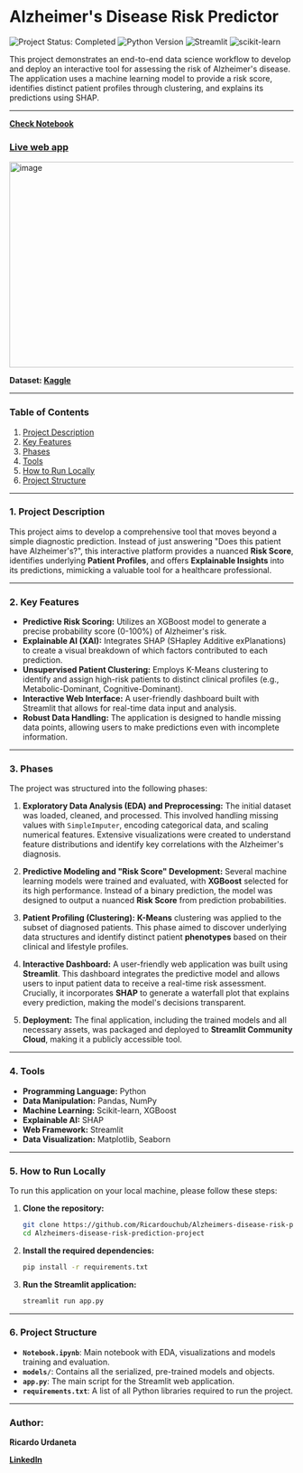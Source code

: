 # Alzheimer's Disease Risk Predictor
<p align="left">
  <img src="https://img.shields.io/badge/Project_Status-Completed-2ECC71?style=flat-square&logo=checkmarx&logoColor=white" alt="Project Status: Completed"/>
  <img src="https://img.shields.io/badge/Python-3.9%2B-3776AB?style=flat-square&logo=python&logoColor=white" alt="Python Version"/>
  <img src="https://img.shields.io/badge/Streamlit-UI_App-FF4B4B?style=flat-square&logo=streamlit&logoColor=white" alt="Streamlit"/>
  <img src="https://img.shields.io/badge/scikit--learn-ML_Model-F7931E?style=flat-square&logo=scikit-learn&logoColor=white" alt="scikit-learn"/>
</p>


This project demonstrates an end-to-end data science workflow to develop and deploy an interactive tool for assessing the risk of Alzheimer's disease. The application uses a machine learning model to provide a risk score, identifies distinct patient profiles through clustering, and explains its predictions using SHAP.

---

**[Check Notebook](https://github.com/Ricardouchub/Alzheimers-disease-risk-prediction-project/blob/main/Notebook.ipynb)**

### **[Live web app](https://alzheimers-disease-risk-prediction-project.streamlit.app/)**

<img width="747" height="364" alt="image" src="https://github.com/user-attachments/assets/79991e09-9575-4504-9d90-318d72e3c52a" />

**Dataset: [Kaggle](https://www.kaggle.com/dsv/8668279)**

---

### Table of Contents
1. [Project Description](#project-description)
2. [Key Features](#key-features)
3. [Phases](#phases)
4. [Tools](#tools)
5. [How to Run Locally](#how-to-run-locally)
6. [Project Structure](#project-structure)

---

### 1. Project Description

This project aims to develop a comprehensive tool that moves beyond a simple diagnostic prediction. Instead of just answering "Does this patient have Alzheimer's?", this interactive platform provides a nuanced **Risk Score**, identifies underlying **Patient Profiles**, and offers  **Explainable Insights** into its predictions, mimicking a valuable tool for a healthcare professional.

---

### 2. Key Features

- **Predictive Risk Scoring:** Utilizes an XGBoost model to generate a precise probability score (0-100%) of Alzheimer's risk.
- **Explainable AI (XAI):** Integrates SHAP (SHapley Additive exPlanations) to create a visual breakdown of which factors contributed to each prediction.
- **Unsupervised Patient Clustering:** Employs K-Means clustering to identify and assign high-risk patients to distinct clinical profiles (e.g., Metabolic-Dominant, Cognitive-Dominant).
- **Interactive Web Interface:** A user-friendly dashboard built with Streamlit that allows for real-time data input and analysis.
- **Robust Data Handling:** The application is designed to handle missing data points, allowing users to make predictions even with incomplete information.

---

### 3. Phases

The project was structured into the following phases:

1.  **Exploratory Data Analysis (EDA) and Preprocessing:**
    The initial dataset was loaded, cleaned, and processed. This involved handling missing values with `SimpleImputer`, encoding categorical data, and scaling numerical features. Extensive visualizations were created to understand feature distributions and identify key correlations with the Alzheimer's diagnosis.

2.  **Predictive Modeling and "Risk Score" Development:**
    Several machine learning models were trained and evaluated, with **XGBoost** selected for its high performance. Instead of a binary prediction, the model was designed to output a nuanced **Risk Score** from prediction probabilities.

3.  **Patient Profiling (Clustering):**
    **K-Means** clustering was applied to the subset of diagnosed patients. This phase aimed to discover underlying data structures and identify distinct patient **phenotypes** based on their clinical and lifestyle profiles.

4.  **Interactive Dashboard:**
    A user-friendly web application was built using **Streamlit**. This dashboard integrates the predictive model and allows users to input patient data to receive a real-time risk assessment. Crucially, it incorporates **SHAP** to generate a waterfall plot that explains every prediction, making the model's decisions transparent.

5.  **Deployment:**
    The final application, including the trained models and all necessary assets, was packaged and deployed to **Streamlit Community Cloud**, making it a publicly accessible tool.

---

### 4. Tools

- **Programming Language:** Python
- **Data Manipulation:** Pandas, NumPy
- **Machine Learning:** Scikit-learn, XGBoost
- **Explainable AI:** SHAP
- **Web Framework:** Streamlit
- **Data Visualization:** Matplotlib, Seaborn

---

### 5. How to Run Locally

To run this application on your local machine, please follow these steps:

1.  **Clone the repository:**
    ```bash
    git clone https://github.com/Ricardouchub/Alzheimers-disease-risk-prediction-project.git
    cd Alzheimers-disease-risk-prediction-project
    ```

2.  **Install the required dependencies:**
    ```bash
    pip install -r requirements.txt
    ```

3.  **Run the Streamlit application:**
    ```bash
    streamlit run app.py
    ```

---

### 6. Project Structure

- **`Notebook.ipynb`**: Main notebook with EDA, visualizations and models training and evaluation.
- **`models/`**: Contains all the serialized, pre-trained models and objects.
- **`app.py`**: The main script for the Streamlit web application.
- **`requirements.txt`**: A list of all Python libraries required to run the project.

---

### Author:
**Ricardo Urdaneta** 

[**LinkedIn**](https://www.linkedin.com/in/ricardourdanetacastro)




